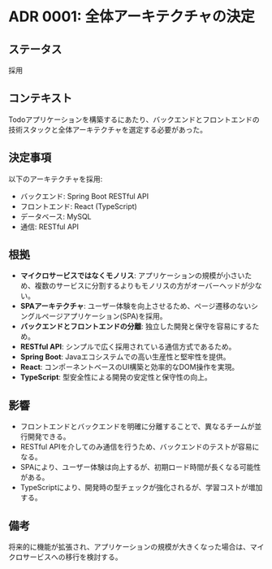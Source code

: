 # ADR 0001: 全体アーキテクチャの決定

## ステータス
採用

## コンテキスト
Todoアプリケーションを構築するにあたり、バックエンドとフロントエンドの技術スタックと全体アーキテクチャを選定する必要があった。

## 決定事項
以下のアーキテクチャを採用:
- バックエンド: Spring Boot RESTful API
- フロントエンド: React (TypeScript)
- データベース: MySQL
- 通信: RESTful API

## 根拠
- **マイクロサービスではなくモノリス**: アプリケーションの規模が小さいため、複数のサービスに分割するよりもモノリスの方がオーバーヘッドが少ない。
- **SPAアーキテクチャ**: ユーザー体験を向上させるため、ページ遷移のないシングルページアプリケーション(SPA)を採用。
- **バックエンドとフロントエンドの分離**: 独立した開発と保守を容易にするため。
- **RESTful API**: シンプルで広く採用されている通信方式であるため。
- **Spring Boot**: Javaエコシステムでの高い生産性と堅牢性を提供。
- **React**: コンポーネントベースのUI構築と効率的なDOM操作を実現。
- **TypeScript**: 型安全性による開発の安定性と保守性の向上。

## 影響
- フロントエンドとバックエンドを明確に分離することで、異なるチームが並行開発できる。
- RESTful APIを介してのみ通信を行うため、バックエンドのテストが容易になる。
- SPAにより、ユーザー体験は向上するが、初期ロード時間が長くなる可能性がある。
- TypeScriptにより、開発時の型チェックが強化されるが、学習コストが増加する。

## 備考
将来的に機能が拡張され、アプリケーションの規模が大きくなった場合は、マイクロサービスへの移行を検討する。
